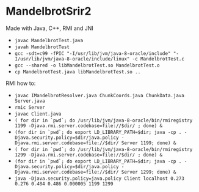# MandelbrotSrir2

Made with Java, C++, RMI and JNI

* `javac MandelbrotTest.java`
* `javah MandelbrotTest`
* `gcc -sdt=c99 -fPIC "-I/usr/lib/jvm/java-8-oracle/include" "-I/usr/lib/jvm/java-8-oracle/include/linux" -c MandelbrotTest.c`
* `gcc --shared -o libMandelbrotTest.so MandelbrotTest.o`
* `cp MandelbrotTest.java libMandelbrotTest.so ..`

RMI how to:
* `javac IMandelbrotResolver.java ChunkCoords.java ChunkData.java Server.java`
* `rmic Server`
* `javac Client.java`
* ```( for dir in `pwd`; do /usr/lib/jvm/java-8-oracle/bin/rmiregistry 1199 -Djava.rmi.server.codebase=file://$dir/ ; done) &```
* ```(for dir in `pwd`; do export LD_LIBRARY_PATH=$dir; java -cp . -Djava.security.policy=$dir/java.policy -Djava.rmi.server.codebase=file://$dir/ Server 1199; done) &```
* ```( for dir in `pwd`; do /usr/lib/jvm/java-8-oracle/bin/rmiregistry 1299 -Djava.rmi.server.codebase=file://$dir/ ; done) &```
* ```(for dir in `pwd`; do export LD_LIBRARY_PATH=$dir; java -cp . -Djava.security.policy=$dir/java.policy -Djava.rmi.server.codebase=file://$dir/ Server 1299; done) &```
* ```java -Djava.security.policy=java.policy Client localhost 0.273 0.276 0.484 0.486 0.000005 1199 1299```

